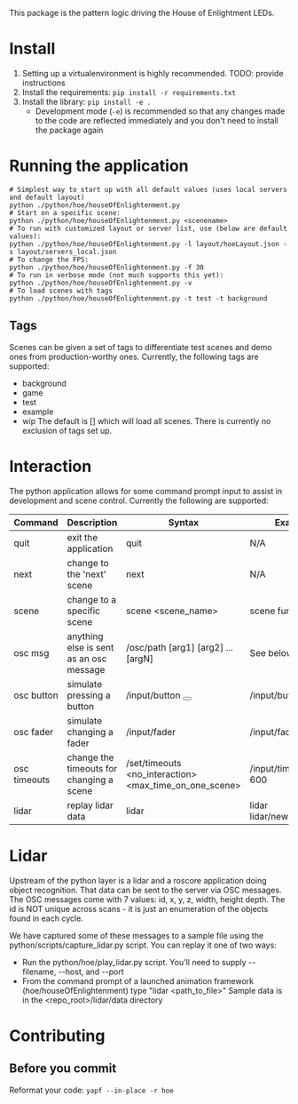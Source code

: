 This package is the pattern logic driving the House of Enlightment LEDs.

# Install

1. Setting up a virtualenvironment is highly recommended. TODO: provide instructions
2. Install the requirements: `pip install -r requirements.txt`
3. Install the library: `pip install -e .`
   - Development mode (`-e`) is recommended so that any changes made to the code
	 are reflected immediately and you don't need to install the package again

# Running the application
```
# Simplest way to start up with all default values (uses local servers and default layout)
python ./python/hoe/houseOfEnlightenment.py
# Start on a specific scene:
python ./python/hoe/houseOfEnlightenment.py <scenename>
# To run with customized layout or server list, use (below are default values): 
python ./python/hoe/houseOfEnlightenment.py -l layout/hoeLayout.json -s layout/servers_local.json
# To change the FPS:
python ./python/hoe/houseOfEnlightenment.py -f 30
# To run in verbose mode (not much supports this yet):
python ./python/hoe/houseOfEnlightenment.py -v
# To load scenes with tags
python ./python/hoe/houseOfEnlightenment.py -t test -t background
```

## Tags
Scenes can be given a set of tags to differentiate test scenes and demo ones from production-worthy ones. Currently, the following tags are supported:
- background
- game
- test
- example
- wip
The default is [] which will load all scenes. There is currently no exclusion of tags set up.

# Interaction
The python application allows for some command prompt input to assist in development and scene control. Currently the following are supported:

| Command | Description | Syntax | Example |
| ------- | ----------- | ------ | ------- |
| quit | exit the application | quit | N/A |
| next | change to the 'next' scene | next | N/A |
| scene | change to a specific scene | scene <scene_name> | scene funkrainbow |
| osc msg | anything else is sent as an osc message | /osc/path [arg1] [arg2] ... [argN] | See below |
| osc button | simulate pressing a button | /input/button <station> <button> | /input/button 1 2 |
| osc fader | simulate changing a fader | /input/fader <station> <fader> <value> | /input/fader 2 0 57 |
| osc timeouts | change the timeouts for changing a scene | /set/timeouts <no_interaction> <max_time_on_one_scene> | /input/timeouts 300 600 |
| lidar | replay lidar data | lidar <filename> | lidar lidar/newbag.sample |

# Lidar
Upstream of the python layer is a lidar and a roscore application doing object recognition. That data can be sent to the server via OSC messages. The OSC messages come with 7 values: id, x, y, z, width, height depth. The id is NOT unique across scans - it is just an enumeration of the objects found in each cycle.

We have captured some of these messages to a sample file using the python/scripts/capture_lidar.py script. You can replay it one of two ways:
- Run the python/hoe/play_lidar.py script. You'll need to supply --filename, --host, and --port
- From the command prompt of a launched animation framework (hoe/houseOfEnlightenment) type "lidar <path_to_file>"
Sample data is in the <repo_root>/lidar/data directory

# Contributing
## Before you commit
Reformat your code:
```yapf --in-place -r hoe```
